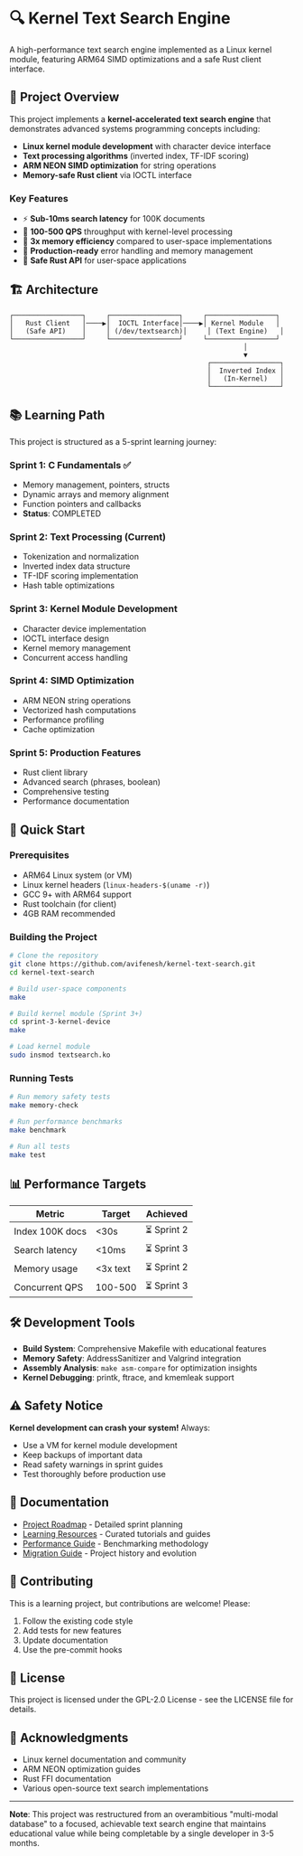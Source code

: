 # 🔍 Kernel Text Search Engine

A high-performance text search engine implemented as a Linux kernel module, featuring ARM64 SIMD optimizations and a safe Rust client interface.

## 🎯 Project Overview

This project implements a **kernel-accelerated text search engine** that demonstrates advanced systems programming concepts including:

- **Linux kernel module development** with character device interface
- **Text processing algorithms** (inverted index, TF-IDF scoring)
- **ARM NEON SIMD optimization** for string operations
- **Memory-safe Rust client** via IOCTL interface

### Key Features

- ⚡ **Sub-10ms search latency** for 100K documents
- 🚀 **100-500 QPS** throughput with kernel-level processing
- 💾 **3x memory efficiency** compared to user-space implementations
- 🔧 **Production-ready** error handling and memory management
- 🦀 **Safe Rust API** for user-space applications

## 🏗️ Architecture

```
┌─────────────────┐     ┌─────────────────┐     ┌─────────────────┐
│   Rust Client   │────▶│  IOCTL Interface│────▶│ Kernel Module   │
│   (Safe API)    │     │ (/dev/textsearch)│     │ (Text Engine)   │
└─────────────────┘     └─────────────────┘     └─────────────────┘
                                                          │
                                                          ▼
                                                 ┌─────────────────┐
                                                 │  Inverted Index │
                                                 │   (In-Kernel)   │
                                                 └─────────────────┘
```

## 📚 Learning Path

This project is structured as a 5-sprint learning journey:

### Sprint 1: C Fundamentals ✅
- Memory management, pointers, structs
- Dynamic arrays and memory alignment
- Function pointers and callbacks
- **Status**: COMPLETED

### Sprint 2: Text Processing (Current)
- Tokenization and normalization
- Inverted index data structure
- TF-IDF scoring implementation
- Hash table optimizations

### Sprint 3: Kernel Module Development
- Character device implementation
- IOCTL interface design
- Kernel memory management
- Concurrent access handling

### Sprint 4: SIMD Optimization
- ARM NEON string operations
- Vectorized hash computations
- Performance profiling
- Cache optimization

### Sprint 5: Production Features
- Rust client library
- Advanced search (phrases, boolean)
- Comprehensive testing
- Performance documentation

## 🚀 Quick Start

### Prerequisites

- ARM64 Linux system (or VM)
- Linux kernel headers (`linux-headers-$(uname -r)`)
- GCC 9+ with ARM64 support
- Rust toolchain (for client)
- 4GB RAM recommended

### Building the Project

```bash
# Clone the repository
git clone https://github.com/avifenesh/kernel-text-search.git
cd kernel-text-search

# Build user-space components
make

# Build kernel module (Sprint 3+)
cd sprint-3-kernel-device
make

# Load kernel module
sudo insmod textsearch.ko
```

### Running Tests

```bash
# Run memory safety tests
make memory-check

# Run performance benchmarks
make benchmark

# Run all tests
make test
```

## 📊 Performance Targets

| Metric | Target | Achieved |
|--------|--------|----------|
| Index 100K docs | <30s | ⏳ Sprint 2 |
| Search latency | <10ms | ⏳ Sprint 3 |
| Memory usage | <3x text | ⏳ Sprint 2 |
| Concurrent QPS | 100-500 | ⏳ Sprint 3 |

## 🛠️ Development Tools

- **Build System**: Comprehensive Makefile with educational features
- **Memory Safety**: AddressSanitizer and Valgrind integration
- **Assembly Analysis**: `make asm-compare` for optimization insights
- **Kernel Debugging**: printk, ftrace, and kmemleak support

## ⚠️ Safety Notice

**Kernel development can crash your system!** Always:
- Use a VM for kernel module development
- Keep backups of important data
- Read safety warnings in sprint guides
- Test thoroughly before production use

## 📖 Documentation

- [Project Roadmap](docs/TEXT-SEARCH-KANBAN.md) - Detailed sprint planning
- [Learning Resources](docs/TEXT_SEARCH_RESOURCES.md) - Curated tutorials and guides
- [Performance Guide](docs/PERFORMANCE_TARGETS.md) - Benchmarking methodology
- [Migration Guide](docs/MIGRATION_GUIDE.md) - Project history and evolution

## 🤝 Contributing

This is a learning project, but contributions are welcome! Please:
1. Follow the existing code style
2. Add tests for new features
3. Update documentation
4. Use the pre-commit hooks

## 📄 License

This project is licensed under the GPL-2.0 License - see the LICENSE file for details.

## 🙏 Acknowledgments

- Linux kernel documentation and community
- ARM NEON optimization guides
- Rust FFI documentation
- Various open-source text search implementations

---

**Note**: This project was restructured from an overambitious "multi-modal database" to a focused, achievable text search engine that maintains educational value while being completable by a single developer in 3-5 months.